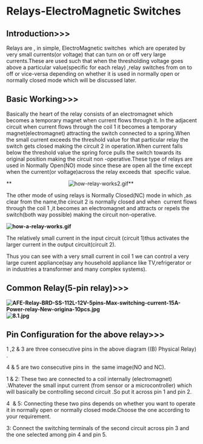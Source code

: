 # **Relays-ElectroMagnetic Switches**

## **Introduction>>>**

Relays are , in simple, ElectroMagnetic switches  which are operated by very small currents(or voltage) that can turn on or off very large currents.These are used such that when the thresholding voltage goes above a particular value(specific for each relay) ,relay switches from on to off or vice-versa depending on whether it is used in normally open or normally closed mode which will be discussed later.

## **Basic Working>>>**

Basically the heart of the relay consists of an electromagnet which becomes a temporary magnet when current flows through it. In the adjacent circuit when current flows through the coil 1 it becomes a temporary magnet(electromagnet) attracting the switch connected to a spring.When the small current exceeds the threshold value for that particular relay the switch gets closed making the circuit 2 in operation.When current falls below the threshold value the spring force pulls the switch towards its original position making the circuit non -operative.These type of relays are used in Normally Open(NO) mode since these are open all the time except when the current(or voltage)across the relay exceeds that  specific value.

**                                      ![how-relay-works2.gif](https://lh3.googleusercontent.com/5oW2xOhOjmUaiZifFwUtzDFLYYHArYX36I8PdS1vtSTZfBFetzjPAmjdJS9e75ykzGFo6PVAjj_3qKzd7POn8e1-fHHeb00XvGVlOWR5XOWSy53zTZl8IWVIFa6C3t9BwaR3mYrW)**

The other mode of using relays is Normally Closed(NC) mode in which ,as clear from the name,the circuit 2 is normally closed and when  current flows through the coil 1 ,it becomes an electromagnet and attracts or repels the switch(both way possible) making the circuit non-operative.

**![how-a-relay-works.gif](https://lh3.googleusercontent.com/CtFoWvqg_KbkAia12J-CXYAfwmt3V5redMFg1R2yXjTRnDcCfOTAr7ShWDTWW3jqat3M2vJnqvZqnTWjtF6h4nQ8rZdNehXzBmYWHYHlDFFAV31RPTxcyD9yUoC7GspBOgF4lKDQ)**

The relatively small current in the input circuit (circuit 1)thus activates the larger current in the output circuit(circuit 2).

Thus you can see with a very small current in coil 1 we can control a very large curent appliance(say any household appliance like TV,refrigerator or in industries a transformer and many complex systems).

## **Common Relay(5-pin relay)>>>**

**![AFE-Relay-BRD-SS-112L-12V-5pins-Max-switching-current-15A-Power-relay-New-origina-10pcs.jpg](https://lh6.googleusercontent.com/loK7OCEvehuMDP7Itbpm8R6OXdwpAbJ7_Y7J4BAHJc8zbHOkwBqeFdlIB3jC7lf3c8nMol4CT27TRe8_XmGM14nhrJ4FDTQD9A8vDMsk13NNJnG5kb5dx7El4G8hAZPe2lh2k5YF)![8.1.jpg](https://lh4.googleusercontent.com/DCn1pNR9wdJwyW5KgAWGARpFRHTGFabUlgEMqXVns-hOXJz3h0yxGV3lVam69r6r89Pf9ybxKh1aBS7uc2fKBm2uE8kzmlOKwTrhzTK0vpZEiWikx8IoNOyOzvz_5mDQx3fOtC-3)**

## **Pin Configuration for the above relay>>>**

1 ,2 & 3 are three consecutive pins in the above diagram ((B) Physical Relay) .

4 & 5 are two consecutive pins in  the same image(NO and NC).

1 & 2: These two are connected to a coil internally (electromagnet) .Whatever the small input current (from sensor or a microcontroller) which will basically be controlling second circuit .So put it across pin 1 and pin 2.

4  & 5: Connecting these two pins depends on whether you want to operate it in normally open or normally closed mode.Choose the one according to your requirement.

3: Connect the switching terminals of the second circuit across pin 3 and the one selected among pin 4 and pin 5.
